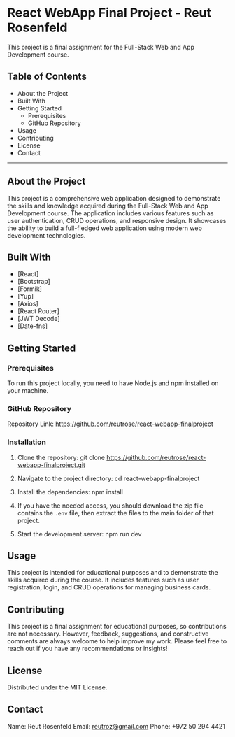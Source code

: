 # React WebApp Final Project - Reut Rosenfeld

This project is a final assignment for the Full-Stack Web and App Development course.

## Table of Contents

- About the Project
- Built With
- Getting Started
  - Prerequisites
  - GitHub Repository
- Usage
- Contributing
- License
- Contact

---

## About the Project

This project is a comprehensive web application designed to demonstrate the skills and knowledge acquired during the Full-Stack Web and App Development course. The application includes various features such as user authentication, CRUD operations, and responsive design. It showcases the ability to build a full-fledged web application using modern web development technologies.

## Built With

- [React]
- [Bootstrap]
- [Formik]
- [Yup]
- [Axios]
- [React Router]
- [JWT Decode]
- [Date-fns]

## Getting Started

### Prerequisites

To run this project locally, you need to have Node.js and npm installed on your machine.

### GitHub Repository

Repository Link: https://github.com/reutrose/react-webapp-finalproject

### Installation

1. Clone the repository:
   git clone https://github.com/reutrose/react-webapp-finalproject.git

2. Navigate to the project directory:
   cd react-webapp-finalproject

3. Install the dependencies:
   npm install

4. If you have the needed access, you should download the zip file contains the `.env` file, then extract the files to the main folder of that project.

5. Start the development server:
   npm run dev

## Usage

This project is intended for educational purposes and to demonstrate the skills acquired during the course. It includes features such as user registration, login, and CRUD operations for managing business cards.

## Contributing

This project is a final assignment for educational purposes, so contributions are not necessary. However, feedback, suggestions, and constructive comments are always welcome to help improve my work. Please feel free to reach out if you have any recommendations or insights!

## License

Distributed under the MIT License.

## Contact

Name: Reut Rosenfeld
Email: reutroz@gmail.com
Phone: +972 50 294 4421
